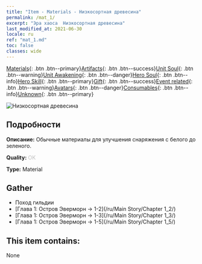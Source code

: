 ```yaml
---
title: "Item - Materials - Низкосортная древесина"
permalink: /mat_1/
excerpt: "Эра хаоса  Низкосортная древесина"
last_modified_at: 2021-06-30
locale: ru
ref: "mat_1.md"
toc: false
classes: wide
---
```

 [Materials](/ItemsRU/){: .btn .btn--primary}[Artifacts](/ItemsRU/Artifacts/){: .btn .btn--success}[Unit Soul](/ItemsRU/UnitSoul/){: .btn .btn--warning}[Unit Awakening](/ItemsRU/UnitAwakening/){: .btn .btn--danger}[Hero Soul](/ItemsRU/HeroSoul/){: .btn .btn--info}[Hero Skill](/ItemsRU/HeroSkill/){: .btn .btn--primary}[Gift](/ItemsRU/Gift/){: .btn .btn--success}[Event related](/ItemsRU/Events/){: .btn .btn--warning}[Avatars](/ItemsRU/Avatars/){: .btn .btn--danger}[Consumables](/ItemsRU/Consumables/){: .btn .btn--info}[Unknown](/ItemsRU/Unknown/){: .btn .btn--primary}

 ![Низкосортная древесина](/images/t/i_cailiao_mucai1.png)

## Подробности
 **Описание:** Обычные материалы для улучшения снаряжения c белого до зеленого.

 **Quality:** <span style="color: #C0C0C0">OK</span>

 **Type:** Material

## Gather

*    Поход гильдии 
*    [Глава 1: Остров Эверморн -> 1-2](/ru/Main Story/Chapter 1_2/) 
*    [Глава 1: Остров Эверморн -> 1-3](/ru/Main Story/Chapter 1_3/) 
*    [Глава 1: Остров Эверморн -> 1-5](/ru/Main Story/Chapter 1_5/) 

## This item contains:

  None

